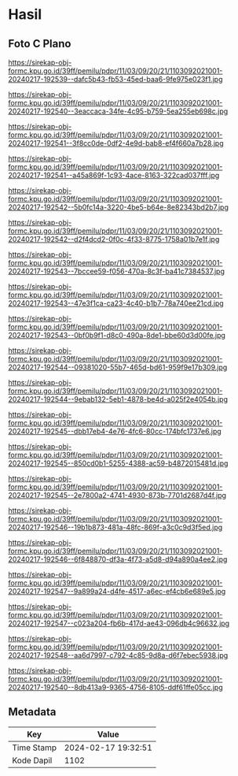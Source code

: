 # Hasil

## Foto C Plano

https://sirekap-obj-formc.kpu.go.id/39ff/pemilu/pdpr/11/03/09/20/21/1103092021001-20240217-192539--dafc5b43-fb53-45ed-baa6-9fe975e023f1.jpg

https://sirekap-obj-formc.kpu.go.id/39ff/pemilu/pdpr/11/03/09/20/21/1103092021001-20240217-192540--3eaccaca-34fe-4c95-b759-5ea255eb698c.jpg

https://sirekap-obj-formc.kpu.go.id/39ff/pemilu/pdpr/11/03/09/20/21/1103092021001-20240217-192541--3f8cc0de-0df2-4e9d-bab8-ef4f660a7b28.jpg

https://sirekap-obj-formc.kpu.go.id/39ff/pemilu/pdpr/11/03/09/20/21/1103092021001-20240217-192541--a45a869f-1c93-4ace-8163-322cad037fff.jpg

https://sirekap-obj-formc.kpu.go.id/39ff/pemilu/pdpr/11/03/09/20/21/1103092021001-20240217-192542--5b0fc14a-3220-4be5-b64e-8e82343bd2b7.jpg

https://sirekap-obj-formc.kpu.go.id/39ff/pemilu/pdpr/11/03/09/20/21/1103092021001-20240217-192542--d2f4dcd2-0f0c-4f33-8775-1758a01b7e1f.jpg

https://sirekap-obj-formc.kpu.go.id/39ff/pemilu/pdpr/11/03/09/20/21/1103092021001-20240217-192543--7bccee59-f056-470a-8c3f-ba41c7384537.jpg

https://sirekap-obj-formc.kpu.go.id/39ff/pemilu/pdpr/11/03/09/20/21/1103092021001-20240217-192543--47e3f1ca-ca23-4c40-b1b7-78a740ee21cd.jpg

https://sirekap-obj-formc.kpu.go.id/39ff/pemilu/pdpr/11/03/09/20/21/1103092021001-20240217-192543--0bf0b9f1-d8c0-490a-8de1-bbe60d3d00fe.jpg

https://sirekap-obj-formc.kpu.go.id/39ff/pemilu/pdpr/11/03/09/20/21/1103092021001-20240217-192544--09381020-55b7-465d-bd61-959f9e17b309.jpg

https://sirekap-obj-formc.kpu.go.id/39ff/pemilu/pdpr/11/03/09/20/21/1103092021001-20240217-192544--9ebab132-5eb1-4878-be4d-a025f2e4054b.jpg

https://sirekap-obj-formc.kpu.go.id/39ff/pemilu/pdpr/11/03/09/20/21/1103092021001-20240217-192545--dbb17eb4-4e76-4fc6-80cc-174bfc1737e6.jpg

https://sirekap-obj-formc.kpu.go.id/39ff/pemilu/pdpr/11/03/09/20/21/1103092021001-20240217-192545--850cd0b1-5255-4388-ac59-b4872015481d.jpg

https://sirekap-obj-formc.kpu.go.id/39ff/pemilu/pdpr/11/03/09/20/21/1103092021001-20240217-192545--2e7800a2-4741-4930-873b-7701d2687d4f.jpg

https://sirekap-obj-formc.kpu.go.id/39ff/pemilu/pdpr/11/03/09/20/21/1103092021001-20240217-192546--19b1b873-481a-48fc-869f-a3c0c9d3f5ed.jpg

https://sirekap-obj-formc.kpu.go.id/39ff/pemilu/pdpr/11/03/09/20/21/1103092021001-20240217-192546--6f848870-df3a-4f73-a5d8-d94a890a4ee2.jpg

https://sirekap-obj-formc.kpu.go.id/39ff/pemilu/pdpr/11/03/09/20/21/1103092021001-20240217-192547--9a899a24-d4fe-4517-a6ec-ef4cb6e689e5.jpg

https://sirekap-obj-formc.kpu.go.id/39ff/pemilu/pdpr/11/03/09/20/21/1103092021001-20240217-192547--c023a204-fb6b-417d-ae43-096db4c96632.jpg

https://sirekap-obj-formc.kpu.go.id/39ff/pemilu/pdpr/11/03/09/20/21/1103092021001-20240217-192548--aa6d7997-c792-4c85-9d8a-d6f7ebec5938.jpg

https://sirekap-obj-formc.kpu.go.id/39ff/pemilu/pdpr/11/03/09/20/21/1103092021001-20240217-192540--8db413a9-9365-4756-8105-ddf61ffe05cc.jpg


## Metadata

| Key        | Value               |
| ---------- | ------------------- |
| Time Stamp | 2024-02-17 19:32:51 |
| Kode Dapil | 1102                |



